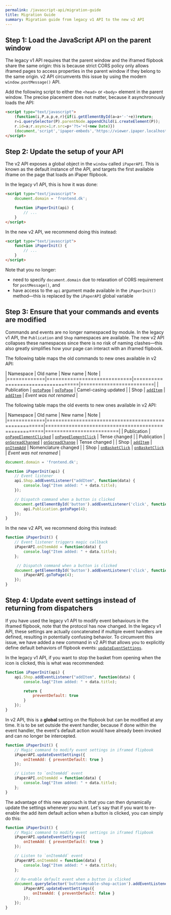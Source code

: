 ```yaml
---
permalink: /javascript-api/migration-guide
title: Migration Guide
summary: Migration guide from legacy v1 API to the new v2 API
---
```


## Step 1: Load the JavaScript API on the parent window

The legacy v1 API requires that the parent window and the iframed flipbook share the same origin: this is because strict CORS policy only allows iframed pages to access properties in the parent window if they belong to the same origin. v2 API circumvents this issue by using the modern `window.postMessage()` API.

Add the following script to either the `<head>` or `<body>` element in the parent window. The precise placement does not matter, because it asynchronously loads the API:

<!-- Note: this embed script is still provisional, depending on the decision in dev on where the script should be hosted and how it should be served -->
```html
<script type="text/javascript">
    (function(i,P,a,p,e,r){if(i.getElementById(a=a+'-'+e))return;
    r=i.querySelector(P).parentNode.appendChild(i.createElement(P));
    r.id=a;r.async=1;r.src=p+'?t='+(+new Date)})
    (document,'script','ipaper-embeds','https://viewer.ipaper.localhost/dist/api.bundle.js');
</script>
```

## Step 2: Update the setup of your API

The v2 API exposes a global object in the `window` called `iPaperAPI`. This is known as the default instance of the API, and targets the first available iframe on the page that loads an iPaper flipbook.

In the legacy v1 API, this is how it was done:

```html
<script type="text/javascript">
    document.domain = 'frontend.dk';

    function iPaperInit(api) {
        // ...
    }
</script>
```

In the new v2 API, we recommend doing this instead:

```html
<script type="text/javascript">
    function iPaperInit() {
        // ...
    }
</script>
```

Note that you no longer:
- need to specify `document.domain` due to relaxation of CORS requirement for `postMessage()`, and
- have access to the `api` argument made available in the `iPaperInit()` method&mdash;this is replaced by the `iPaperAPI` global variable

## Step 3: Ensure that your commands and events are modified

Commands and events are no longer namespaced by module. In the legacy v1 API, the `Publication` and `Shop` namespaces are available. The new v2 API collapses these namespaces since there is no risk of naming clashes&mdash;this also greatly simplifies how your page can interact with an iframed flipbook.

The following table maps the old commands to new ones available in v2 API:

| Namespace   | Old name                    | New name                          | Note                    |
|=============|=============================|===================================|=========================|
| Publication | [`gotoPage`](./v1#gotopage) | [`goToPage`](./commands#gotopage) | Camel-casing updated    |
| Shop        | [`addItem`](./v1#additem)   | [`addItem`](./commands#additem)   | *Event was not renamed* |

The following table maps the old events to new ones available in v2 API:

| Namespace   | Old name                                            | New name                                            | Note                    |
|=============|=====================================================|=====================================================|=========================|
| Publication | [`onPageElementClicked`](./v1#onpageelementclicked) | [`onPageElementClick`](./events#onpageelementclick) | Tense changed           |
| Publication | [`onSpreadChanged`](./v1#onspreadchanged)           | [`onSpreadChange`](./events#onspreadchange)         | Tense changed           |
| Shop        | [`addItem`](./v1#additem-1)                         | [`onItemAdd`](./events#onitemadd)                   | Nomenclature changed    |
| Shop        | [`onBasketClick`](./v1#onbasketclick)               | [`onBasketClick`](./events#onbasketclick)           | *Event was not renamed* |

```js
document.domain = 'frontend.dk';

function iPaperInit(api) {
    // Event listener
    api.Shop.addEventListener("addItem", function(data) {
        console.log("Item added: " + data.title);
    });

    // Dispatch command when a button is clicked
    document.getElementById('button').addEventListener('click', function() {
        api.Publication.gotoPage(4);
    });
}
```

In the new v2 API, we recommend doing this instead:

```js
function iPaperInit() {
    // Event listener triggers magic callback
    iPaperAPI.onItemAdd = function(data) {
        console.log("Item added: " + data.title);
    };

     // Dispatch command when a button is clicked
    document.getElementById('button').addEventListener('click', function() {
        iPaperAPI.goToPage(4);
    });
}
```

## Step 4: Update event settings instead of returning from dispatchers

If you have used the legacy v1 API to modify event behaviours in the iframed flipbook, note that the protocol has now changed. In the legacy v1 API, these settings are actually concatenated if multiple event handlers are defined, resulting in potentially confusing behavior. To circumvent this issue, we have added a new command in v2 API that allows you to explicitly define default behaviors of flipbook events: [`updateEventSettings`](./commands#updateeveentsettings).

In the legacy v1 API, if you want to stop the basket from opening when the icon is clicked, this is what was recommended:

```js
function iPaperInit(api) {
    api.Shop.addEventListener("addItem", function(data) {
        console.log("Item added: " + data.title);

        return {
            preventDefault: true
        }
    });
}
```

In v2 API, this is a **global** setting on the flipbook but can be modified at any time. It is to be set outside the event handler, because if done within the event handler, the event's default action would have already been invoked and can no longer be intercepted.

```js
function iPaperInit() {
    // Magic command to modify event settings in iframed flipbook
    iPaperAPI.updateEventSettings({
        onItemAdd: { preventDefault: true }
    });

    // Listen to `onItemAdd` event
    iPaperAPI.onItemAdd = function(data) {
        console.log("Item added: " + data.title);
    };
}
```

The advantage of this new approach is that you can then dynamically update the settings whenever you want. Let's say that if you want to re-enable the add item default action when a button is clicked, you can simply do this:

```js
function iPaperInit() {
    // Magic command to modify event settings in iframed flipbook
    iPaperAPI.updateEventSettings({
        onItemAdd: { preventDefault: true }
    });

    // Listen to `onItemAdd` event
    iPaperAPI.onItemAdd = function(data) {
        console.log("Item added: " + data.title);
    };

    // Re-enable default event when a button is clicked
    document.querySelector('button#enable-shop-action').addEventListener('click', function() {
        iPaperAPI.updateEventSettings({
            onItemAdd: { preventDefault: false }
        });
    });
}
```